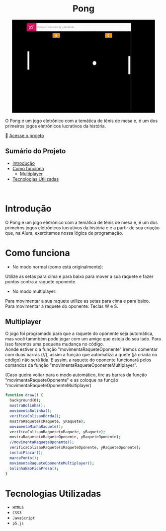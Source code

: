 <h1 align="center"> Pong </h1>

<p align="center">

  <img width="460" height="300" src="./videopong.gif">
</p>

O Pong é um jogo eletrônico com a temática de tênis de mesa e, é um dos primeiros jogos eletrônicos lucrativos da história.

🔗 [Acesse o projeto](https://editor.p5js.org/juliecamillo/full/bq9ex-QGu)


## Sumário do Projeto

* [Introdução](#introducao)
* [Como funciona](#como-funciona)
    * [Multiplayer](#multiplayer)
* [Tecnologias Utilizadas](#tecnologias-utilizadas)

<br>

# Introdução
O Pong é um jogo eletrônico com a temática de tênis de mesa e, é um dos primeiros jogos eletrônicos lucrativos da história e é a partir de sua criação que, na Alura, exercitamos nossa lógica de programação. 


# Como funciona

- No modo normal (como está originalmente):

Utilize as setas para cima e para baixo para mover a sua raquete e fazer pontos contra a raquete oponente.

- No modo multiplayer:

Para movimentar a sua raquete utilize as setas para cima e para baixo.    
Para movimentar a raquete do oponente: Teclas W e S.


## Multiplayer
O jogo foi programado para que a raquete do oponente seja automática, mas você tammbém pode jogar com um amigo que esteja do seu lado.
Para isso faremos uma pequena mudança no código.   
Aonde estiver o a função "movimentaRaqueteOponente" iremos comentar com duas barras (//), assim a função que automatiza a quete (já criada no código) não será lida. E assim, a raquete do oponente funcionará pelos comandos da função "movimentaRaqueteOponenteMultiplayer".

(Caso queira voltar para o modo automático, tire as barras da função "movimentaRaqueteOponente" e as coloque na função "movimentaRaqueteOponenteMultiplayer)

``` bash 
function draw() {
  background(0);
  mostraBolinha();
  movimentaBolinha();
  verificaColisaoBorda();
  mostraRaquete(xRaquete, yRaquete);
  movimentaMinhaRaquete();
  verificaColisaoRaquete(xRaquete, yRaquete);
  mostraRaquete(xRaqueteOponente, yRaqueteOponente);
  //movimentaRaqueteOponente();
  verificaColisaoRaquete(xRaqueteOponente, yRaqueteOponente);
  incluiPlacar();
  marcaPonto();
  movimentaRaqueteOponenteMultiplayer();
  bolinhaNaoFicaPresa();
}
 ```

# Tecnologias Utilizadas

- ``HTML5``
- ``CSS3``
- ``` JavaScript ```
- ``p5.js``
